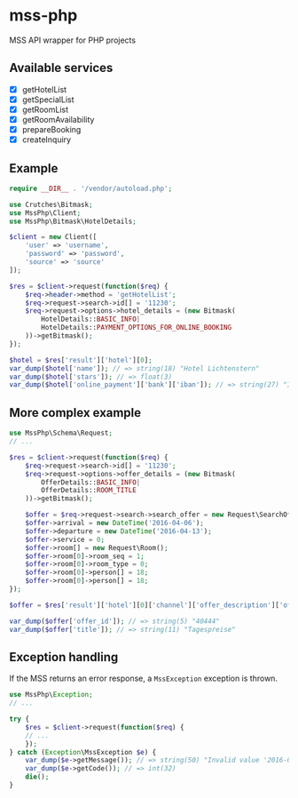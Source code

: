 # mss-php
MSS API wrapper for PHP projects

## Available services
- [x] getHotelList
- [x] getSpecialList
- [x] getRoomList
- [x] getRoomAvailability
- [x] prepareBooking
- [x] createInquiry

## Example
```php
require __DIR__ . '/vendor/autoload.php';

use Crutches\Bitmask;
use MssPhp\Client;
use MssPhp\Bitmask\HotelDetails;

$client = new Client([
    'user' => 'username',
    'password' => 'password',
    'source' => 'source'
]);

$res = $client->request(function($req) {
    $req->header->method = 'getHotelList';
    $req->request->search->id[] = '11230';
    $req->request->options->hotel_details = (new Bitmask(
        HotelDetails::BASIC_INFO|
        HotelDetails::PAYMENT_OPTIONS_FOR_ONLINE_BOOKING
    ))->getBitmask();
});

$hotel = $res['result']['hotel'][0];
var_dump($hotel['name']); // => string(18) "Hotel Lichtenstern"
var_dump($hotel['stars']); // => float(3)
var_dump($hotel['online_payment']['bank']['iban']); // => string(27) "IT28K0818758740000001021022"
```

## More complex example
```php
use MssPhp\Schema\Request;
// ...

$res = $client->request(function($req) {
    $req->request->search->id[] = '11230';
    $req->request->options->offer_details = (new Bitmask(
        OfferDetails::BASIC_INFO|
        OfferDetails::ROOM_TITLE
    ))->getBitmask();

    $offer = $req->request->search->search_offer = new Request\SearchOffer();
    $offer->arrival = new DateTime('2016-04-06');
    $offer->departure = new DateTime('2016-04-13');
    $offer->service = 0;
    $offer->room[] = new Request\Room();
    $offer->room[0]->room_seq = 1;
    $offer->room[0]->room_type = 0;
    $offer->room[0]->person[] = 18;
    $offer->room[0]->person[] = 18;
});

$offer = $res['result']['hotel'][0]['channel']['offer_description']['offer'][0];

var_dump($offer['offer_id']); // => string(5) "40444"
var_dump($offer['title']); // => string(11) "Tagespreise"
```

## Exception handling
If the MSS returns an error response, a `MssException` exception is thrown.

```php
use MssPhp\Exception;
// ...

try {
    $res = $client->request(function($req) {
    // ...
    });
} catch (Exception\MssException $e) {
    var_dump($e->getMessage()); // => string(50) "Invalid value '2016-04-08' for parameter 'arrival'"
    var_dump($e->getCode()); // => int(32)
    die();
}
```
